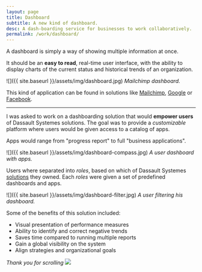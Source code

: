 ```yaml
---
layout: page
title: Dashboard
subtitle: A new kind of dashboard.
desc: A dash-boarding service for businesses to work collaboratively.
permalink: /work/dashboard/
---
```


<div class="pretty-links">

<p class="lead lead-about">A dashboard is simply a way of showing multiple information at once.</p>

It should be an **easy to read**, real-time user interface, with the ability to display charts of the current status and historical trends of an organization.

![]({{ site.baseurl }}/assets/img/dashboard.jpg)
*Mailchimp dashboard.*

This kind of application can be found in solutions like [Mailchimp](https://mailchimp.com/), [Google](https://www.google.com/dashboard/) or [Facebook](https://developers.facebook.com).

---

I was asked to work on a dashboarding solution that would **empower users** of Dassault Systemes solutions. The goal was to provide a *customizable* platform where users would be given access to a catalog of apps.

Apps would range from "progress report" to full "business applications".

![]({{ site.baseurl }}/assets/img/dashboard-compass.jpg)
*A user dashboard with apps.*

Users where separated into *roles*, based on which of Dassault Systemes [solutions](http://www.3ds.com/products-services/) they owned. Each *roles* were given a set of predefined dashboards and apps.

![]({{ site.baseurl }}/assets/img/dashboard-filter.jpg)
*A user filtering his dashboard.*

Some of the benefits of this solution included:

* Visual presentation of performance measures
* Ability to identify and correct negative trends
* Saves time compared to running multiple reports
* Gain a global visibility on the system
* Align strategies and organizational goals

<em>Thank you for scrolling</em> <img src="{{ site.baseurl }}/assets/img/wink.png" class="emoji left">

</div>

